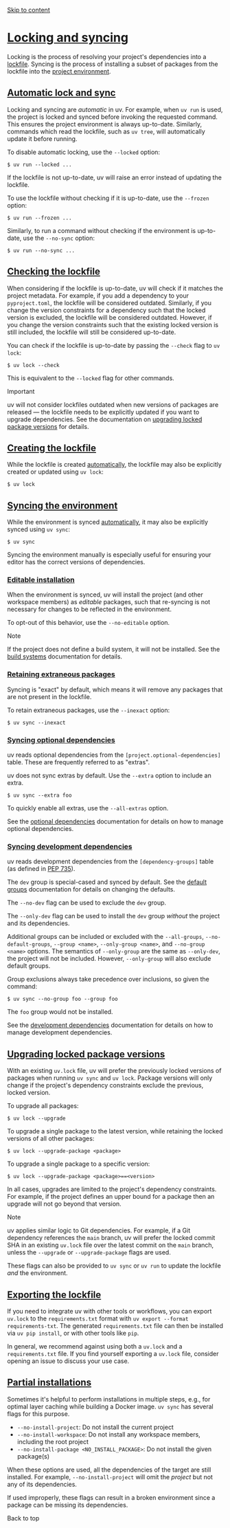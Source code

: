 [Skip to content](https://docs.astral.sh/uv/concepts/projects/sync/#locking-and-syncing)

# [Locking and syncing](https://docs.astral.sh/uv/concepts/projects/sync/\#locking-and-syncing)

Locking is the process of resolving your project's dependencies into a
[lockfile](https://docs.astral.sh/uv/concepts/projects/layout/#the-lockfile). Syncing is the process of installing a subset of packages from
the lockfile into the [project environment](https://docs.astral.sh/uv/concepts/projects/layout/#the-project-environment).

## [Automatic lock and sync](https://docs.astral.sh/uv/concepts/projects/sync/\#automatic-lock-and-sync)

Locking and syncing are _automatic_ in uv. For example, when `uv run` is used, the project is locked
and synced before invoking the requested command. This ensures the project environment is always
up-to-date. Similarly, commands which read the lockfile, such as `uv tree`, will automatically
update it before running.

To disable automatic locking, use the `--locked` option:

```
$ uv run --locked ...

```

If the lockfile is not up-to-date, uv will raise an error instead of updating the lockfile.

To use the lockfile without checking if it is up-to-date, use the `--frozen` option:

```
$ uv run --frozen ...

```

Similarly, to run a command without checking if the environment is up-to-date, use the `--no-sync`
option:

```
$ uv run --no-sync ...

```

## [Checking the lockfile](https://docs.astral.sh/uv/concepts/projects/sync/\#checking-the-lockfile)

When considering if the lockfile is up-to-date, uv will check if it matches the project metadata.
For example, if you add a dependency to your `pyproject.toml`, the lockfile will be considered
outdated. Similarly, if you change the version constraints for a dependency such that the locked
version is excluded, the lockfile will be considered outdated. However, if you change the version
constraints such that the existing locked version is still included, the lockfile will still be
considered up-to-date.

You can check if the lockfile is up-to-date by passing the `--check` flag to `uv lock`:

```
$ uv lock --check

```

This is equivalent to the `--locked` flag for other commands.

Important

uv will not consider lockfiles outdated when new versions of packages are released — the lockfile
needs to be explicitly updated if you want to upgrade dependencies. See the documentation on
[upgrading locked package versions](https://docs.astral.sh/uv/concepts/projects/sync/#upgrading-locked-package-versions) for details.

## [Creating the lockfile](https://docs.astral.sh/uv/concepts/projects/sync/\#creating-the-lockfile)

While the lockfile is created [automatically](https://docs.astral.sh/uv/concepts/projects/sync/#automatic-lock-and-sync), the lockfile may also be
explicitly created or updated using `uv lock`:

```
$ uv lock

```

## [Syncing the environment](https://docs.astral.sh/uv/concepts/projects/sync/\#syncing-the-environment)

While the environment is synced [automatically](https://docs.astral.sh/uv/concepts/projects/sync/#automatic-lock-and-sync), it may also be explicitly
synced using `uv sync`:

```
$ uv sync

```

Syncing the environment manually is especially useful for ensuring your editor has the correct
versions of dependencies.

### [Editable installation](https://docs.astral.sh/uv/concepts/projects/sync/\#editable-installation)

When the environment is synced, uv will install the project (and other workspace members) as
_editable_ packages, such that re-syncing is not necessary for changes to be reflected in the
environment.

To opt-out of this behavior, use the `--no-editable` option.

Note

If the project does not define a build system, it will not be installed.
See the [build systems](https://docs.astral.sh/uv/concepts/projects/config/#build-systems) documentation for details.

### [Retaining extraneous packages](https://docs.astral.sh/uv/concepts/projects/sync/\#retaining-extraneous-packages)

Syncing is "exact" by default, which means it will remove any packages that are not present in the
lockfile.

To retain extraneous packages, use the `--inexact` option:

```
$ uv sync --inexact

```

### [Syncing optional dependencies](https://docs.astral.sh/uv/concepts/projects/sync/\#syncing-optional-dependencies)

uv reads optional dependencies from the `[project.optional-dependencies]` table. These are
frequently referred to as "extras".

uv does not sync extras by default. Use the `--extra` option to include an extra.

```
$ uv sync --extra foo

```

To quickly enable all extras, use the `--all-extras` option.

See the [optional dependencies](https://docs.astral.sh/uv/concepts/projects/dependencies/#optional-dependencies) documentation for details
on how to manage optional dependencies.

### [Syncing development dependencies](https://docs.astral.sh/uv/concepts/projects/sync/\#syncing-development-dependencies)

uv reads development dependencies from the `[dependency-groups]` table (as defined in
[PEP 735](https://peps.python.org/pep-0735/)).

The `dev` group is special-cased and synced by default. See the
[default groups](https://docs.astral.sh/uv/concepts/projects/dependencies/#default-groups) documentation for details on changing the
defaults.

The `--no-dev` flag can be used to exclude the `dev` group.

The `--only-dev` flag can be used to install the `dev` group _without_ the project and its
dependencies.

Additional groups can be included or excluded with the `--all-groups`, `--no-default-groups`,
`--group <name>`, `--only-group <name>`, and `--no-group <name>` options. The semantics of
`--only-group` are the same as `--only-dev`, the project will not be included. However,
`--only-group` will also exclude default groups.

Group exclusions always take precedence over inclusions, so given the command:

```
$ uv sync --no-group foo --group foo

```

The `foo` group would not be installed.

See the [development dependencies](https://docs.astral.sh/uv/concepts/projects/dependencies/#development-dependencies) documentation for
details on how to manage development dependencies.

## [Upgrading locked package versions](https://docs.astral.sh/uv/concepts/projects/sync/\#upgrading-locked-package-versions)

With an existing `uv.lock` file, uv will prefer the previously locked versions of packages when
running `uv sync` and `uv lock`. Package versions will only change if the project's dependency
constraints exclude the previous, locked version.

To upgrade all packages:

```
$ uv lock --upgrade

```

To upgrade a single package to the latest version, while retaining the locked versions of all other
packages:

```
$ uv lock --upgrade-package <package>

```

To upgrade a single package to a specific version:

```
$ uv lock --upgrade-package <package>==<version>

```

In all cases, upgrades are limited to the project's dependency constraints. For example, if the
project defines an upper bound for a package then an upgrade will not go beyond that version.

Note

uv applies similar logic to Git dependencies. For example, if a Git dependency references
the `main` branch, uv will prefer the locked commit SHA in an existing `uv.lock` file over
the latest commit on the `main` branch, unless the `--upgrade` or `--upgrade-package` flags
are used.

These flags can also be provided to `uv sync` or `uv run` to update the lockfile _and_ the
environment.

## [Exporting the lockfile](https://docs.astral.sh/uv/concepts/projects/sync/\#exporting-the-lockfile)

If you need to integrate uv with other tools or workflows, you can export `uv.lock` to the
`requirements.txt` format with `uv export --format requirements-txt`. The generated
`requirements.txt` file can then be installed via `uv pip install`, or with other tools like `pip`.

In general, we recommend against using both a `uv.lock` and a `requirements.txt` file. If you find
yourself exporting a `uv.lock` file, consider opening an issue to discuss your use case.

## [Partial installations](https://docs.astral.sh/uv/concepts/projects/sync/\#partial-installations)

Sometimes it's helpful to perform installations in multiple steps, e.g., for optimal layer caching
while building a Docker image. `uv sync` has several flags for this purpose.

- `--no-install-project`: Do not install the current project
- `--no-install-workspace`: Do not install any workspace members, including the root project
- `--no-install-package <NO_INSTALL_PACKAGE>`: Do not install the given package(s)

When these options are used, all the dependencies of the target are still installed. For example,
`--no-install-project` will omit the _project_ but not any of its dependencies.

If used improperly, these flags can result in a broken environment since a package can be missing
its dependencies.

Back to top